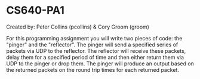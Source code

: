 CS640-PA1
=========
Created by: Peter Collins (pcollins) & Cory Groom (groom)

For this programming assignment you will write two pieces of code: the "pinger" and the "reflector". The pinger will send a specified series of packets via UDP to the reflector. The reflector will receive these packets, delay them for a specified period of time and then either return them via UDP to the pinger or drop them. The pinger will produce an output based on the returned packets on the round trip times for each returned packet.
